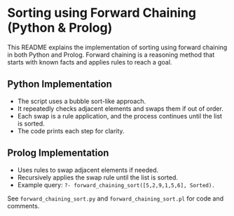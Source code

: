 
# Sorting using Forward Chaining (Python & Prolog)

This README explains the implementation of sorting using forward chaining in both Python and Prolog. Forward chaining is a reasoning method that starts with known facts and applies rules to reach a goal.

## Python Implementation
- The script uses a bubble sort-like approach.
- It repeatedly checks adjacent elements and swaps them if out of order.
- Each swap is a rule application, and the process continues until the list is sorted.
- The code prints each step for clarity.

## Prolog Implementation
- Uses rules to swap adjacent elements if needed.
- Recursively applies the swap rule until the list is sorted.
- Example query: `?- forward_chaining_sort([5,2,9,1,5,6], Sorted).`

See `forward_chaining_sort.py` and `forward_chaining_sort.pl` for code and comments.